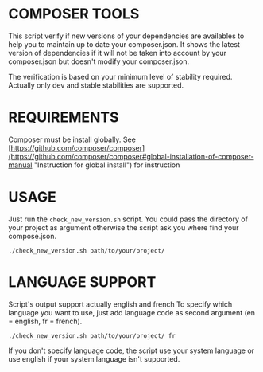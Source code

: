 COMPOSER TOOLS
==============

This script verify if new versions of your dependencies are availables to help you to maintain up to date your composer.json.
It shows the latest version of dependencies if it will not be taken into account by your composer.json but doesn't modify your composer.json.

The verification is based on your minimum level of stability required. Actually only dev and stable stabilities are supported.

REQUIREMENTS
============

Composer must be install globally. See [https://github.com/composer/composer](https://github.com/composer/composer#global-installation-of-composer-manual "Instruction for global install") for instruction

USAGE
=====

Just run the `check_new_version.sh` script.
You could pass the directory of your project as argument otherwise the script ask you where find your compose.json.

```
./check_new_version.sh path/to/your/project/
```

LANGUAGE SUPPORT
================

Script's output support actually english and french
To specify which language you want to use, just add language code as second argument (en = english, fr = french).

```
./check_new_version.sh path/to/your/project/ fr
```

If you don't specify language code, the script use your system language or use english if your system language isn't supported.
